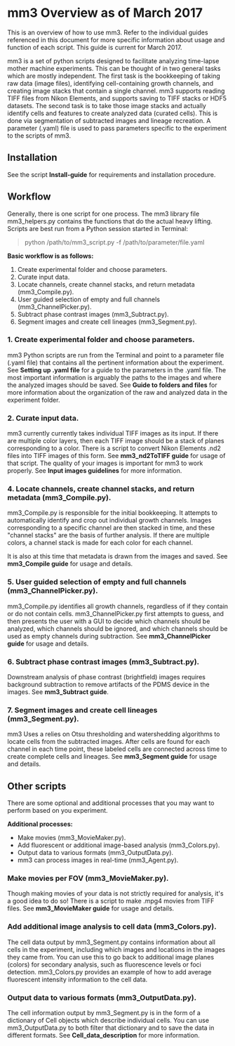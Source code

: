 # mm3 Overview as of March 2017

This is an overview of how to use mm3. Refer to the individual guides referenced in this document for more specific information about usage and function of each script. This guide is current for March 2017.

mm3 is a set of python scripts designed to facilitate analyzing time-lapse mother machine experiments. This can be thought of in two general tasks which are mostly independent. The first task is the bookkeeping of taking raw data (image files), identifying cell-containing growth channels, and creating image stacks that contain a single channel. mm3 supports reading TIFF files from Nikon Elements, and supports saving to TIFF stacks or HDF5 datasets. The second task is to take those image stacks and actually identify cells and features to create analyzed data (curated cells). This is done via segmentation of subtracted images and lineage recreation. A parameter (.yaml) file is used to pass parameters specific to the experiment to the scripts of mm3.

## Installation

See the script **Install-guide** for requirements and installation procedure.

## Workflow

Generally, there is one script for one process. The mm3 library file mm3_helpers.py contains the functions that do the actual heavy lifting. Scripts are best run from a Python session started in Terminal:

> python /path/to/mm3_script.py -f /path/to/parameter/file.yaml

**Basic workflow is as follows:**

1. Create experimental folder and choose parameters.
2. Curate input data.
3. Locate channels, create channel stacks, and return metadata (mm3_Compile.py).
4. User guided selection of empty and full channels (mm3_ChannelPicker.py).
5. Subtract phase contrast images (mm3_Subtract.py).
6. Segment images and create cell lineages (mm3_Segment.py).

### 1. Create experimental folder and choose parameters.

mm3 Python scripts are run from the Terminal and point to a parameter file (.yaml file) that contains all the pertinent information about the experiment. See **Setting up .yaml file** for a guide to the parameters in the .yaml file. The most important information is arguably the paths to the images and where the analyzed images should be saved. See **Guide to folders and files** for more information about the organization of the raw and analyzed data in the experiment folder.

### 2. Curate input data.

mm3 currently currently takes individual TIFF images as its input. If there are multiple color layers, then each TIFF image should be a stack of planes corresponding to a color. There is a script to convert Nikon Elements .nd2 files into TIFF images of this form. See **mm3_nd2ToTIFF guide** for usage of that script. The quality of your images is important for mm3 to work properly. See **Input images guidelines** for more information.

### 4. Locate channels, create channel stacks, and return metadata (mm3_Compile.py).

mm3_Compile.py is responsible for the initial bookkeeping. It attempts to automatically identify and crop out individual growth channels. Images corresponding to a specific channel are then stacked in time, and these "channel stacks" are the basis of further analysis. If there are multiple colors, a channel stack is made for each color for each channel.

It is also at this time that metadata is drawn from the images and saved. See **mm3_Compile guide** for usage and details.

### 5. User guided selection of empty and full channels (mm3_ChannelPicker.py).

mm3_Compile.py identifies all growth channels, regardless of if they contain or do not contain cells. mm3_ChannelPicker.py first attempts to guess, and then presents the user with a GUI to decide which channels should be analyzed, which channels should be ignored, and which channels should be used as empty channels during subtraction. See **mm3_ChannelPicker guide** for usage and details.

### 6. Subtract phase contrast images (mm3_Subtract.py).

Downstream analysis of phase contrast (brightfield) images requires background subtraction to remove artifacts of the PDMS device in the images. See **mm3_Subtract guide**.

### 7. Segment images and create cell lineages (mm3_Segment.py).

mm3 Uses a relies on Otsu thresholding and watershedding algorithms to locate cells from the subtracted images. After cells are found for each channel in each time point, these labeled cells are connected across time to create complete cells and lineages. See **mm3_Segment guide** for usage and details.

## Other scripts

There are some optional and additional processes that you may want to perform based on you experiment.

**Additional processes:**

* Make movies (mm3_MovieMaker.py).
* Add fluorescent or additional image-based analysis (mm3_Colors.py).
* Output data to various formats (mm3_OutputData.py).
* mm3 can process images in real-time (mm3_Agent.py).

### Make movies per FOV (mm3_MovieMaker.py).

Though making movies of your data is not strictly required for analysis, it's a good idea to do so! There is a script to make .mpg4 movies from TIFF files. See **mm3_MovieMaker guide** for usage and details.

### Add additional image analysis to cell data (mm3_Colors.py).

The cell data output by mm3_Segment.py contains information about all cells in the experiment, including which images and locations in the images they came from. You can use this to go back to additional image planes (colors) for secondary analysis, such as fluorescence levels or foci detection. mm3_Colors.py provides an example of how to add average fluorescent intensity information to the cell data.

### Output data to various formats (mm3_OutputData.py).

The cell information output by mm3_Segment.py is in the form of a dictionary of Cell objects which describe individual cells. You can use mm3_OutputData.py to both filter that dictionary and to save the data in different formats. See **Cell_data_description** for more information. 
